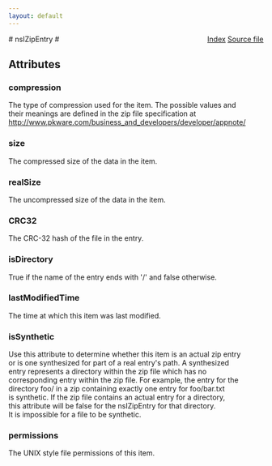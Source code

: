 ```yaml
---
layout: default
---
```

<div class='links' style='float:right'><a href="../index.html">Index</a>
<a href="http://dxr.mozilla.org/mozilla-central/source/modules/libjar/nsIZipReader.idl">Source file</a>
</div>
# nsIZipEntry #

## Attributes ##

### compression ###
  
The type of compression used for the item.  The possible values and  
their meanings are defined in the zip file specification at  
http://www.pkware.com/business_and_developers/developer/appnote/  
  

### size ###
  
The compressed size of the data in the item.  
  

### realSize ###
  
The uncompressed size of the data in the item.  
  

### CRC32 ###
  
The CRC-32 hash of the file in the entry.  
  

### isDirectory ###
  
True if the name of the entry ends with '/' and false otherwise.  
  

### lastModifiedTime ###
  
The time at which this item was last modified.  
  

### isSynthetic ###
  
Use this attribute to determine whether this item is an actual zip entry  
or is one synthesized for part of a real entry's path.  A synthesized  
entry represents a directory within the zip file which has no  
corresponding entry within the zip file.  For example, the entry for the  
directory foo/ in a zip containing exactly one entry for foo/bar.txt  
is synthetic.  If the zip file contains an actual entry for a directory,  
this attribute will be false for the nsIZipEntry for that directory.  
It is impossible for a file to be synthetic.  
  

### permissions ###
  
The UNIX style file permissions of this item.  
  
